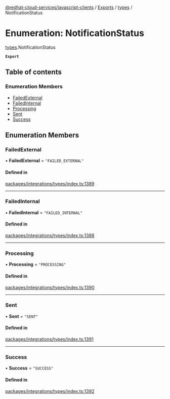 [@redhat-cloud-services/javascript-clients](../README.md) / [Exports](../modules.md) / [types](../modules/types.md) / NotificationStatus

# Enumeration: NotificationStatus

[types](../modules/types.md).NotificationStatus

**`Export`**

## Table of contents

### Enumeration Members

- [FailedExternal](types.NotificationStatus.md#failedexternal)
- [FailedInternal](types.NotificationStatus.md#failedinternal)
- [Processing](types.NotificationStatus.md#processing)
- [Sent](types.NotificationStatus.md#sent)
- [Success](types.NotificationStatus.md#success)

## Enumeration Members

### FailedExternal

• **FailedExternal** = ``"FAILED_EXTERNAL"``

#### Defined in

[packages/integrations/types/index.ts:1389](https://github.com/RedHatInsights/javascript-clients/blob/main/packages/integrations/types/index.ts#L1389)

___

### FailedInternal

• **FailedInternal** = ``"FAILED_INTERNAL"``

#### Defined in

[packages/integrations/types/index.ts:1388](https://github.com/RedHatInsights/javascript-clients/blob/main/packages/integrations/types/index.ts#L1388)

___

### Processing

• **Processing** = ``"PROCESSING"``

#### Defined in

[packages/integrations/types/index.ts:1390](https://github.com/RedHatInsights/javascript-clients/blob/main/packages/integrations/types/index.ts#L1390)

___

### Sent

• **Sent** = ``"SENT"``

#### Defined in

[packages/integrations/types/index.ts:1391](https://github.com/RedHatInsights/javascript-clients/blob/main/packages/integrations/types/index.ts#L1391)

___

### Success

• **Success** = ``"SUCCESS"``

#### Defined in

[packages/integrations/types/index.ts:1392](https://github.com/RedHatInsights/javascript-clients/blob/main/packages/integrations/types/index.ts#L1392)
